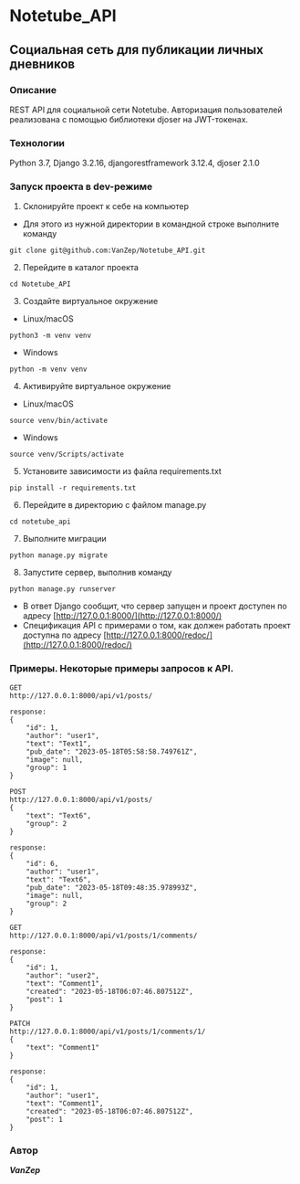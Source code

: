 # Notetube_API
## Социальная сеть для публикации личных дневников
### Описание
REST API для социальной сети Notetube. Авторизация пользователей реализована с помощью библиотеки djoser на JWT-токенах.
### Технологии
Python 3.7, Django 3.2.16, djangorestframework 3.12.4, djoser 2.1.0
### Запуск проекта в dev-режиме
1. Склонируйте проект к себе на компьютер
- Для этого из нужной директории в командной строке выполните команду
```
git clone git@github.com:VanZep/Notetube_API.git
```
2. Перейдите в каталог проекта
```
cd Notetube_API
```
3. Создайте виртуальное окружение
- Linux/macOS
```
python3 -m venv venv
```
- Windows
```
python -m venv venv
```
4. Активируйте виртуальное окружение
- Linux/macOS
```
source venv/bin/activate
```
- Windows
```
source venv/Scripts/activate
```
5. Установите зависимости из файла requirements.txt
```
pip install -r requirements.txt
```
6. Перейдите в директорию с файлом manage.py
```
cd notetube_api
```
7. Выполните миграции
```
python manage.py migrate
```
8. Запустите сервер, выполнив команду
```
python manage.py runserver
```
- В ответ Django сообщит, что сервер запущен и проект доступен по адресу [http://127.0.0.1:8000/](http://127.0.0.1:8000/)
- Спецификация API с примерами о том, как должен работать проект доступна по адресу [http://127.0.0.1:8000/redoc/](http://127.0.0.1:8000/redoc/)

### Примеры. Некоторые примеры запросов к API.
```
GET
http://127.0.0.1:8000/api/v1/posts/
```
```
response:
{
    "id": 1,
    "author": "user1",
    "text": "Text1",
    "pub_date": "2023-05-18T05:58:58.749761Z",
    "image": null,
    "group": 1
}
```
```
POST
http://127.0.0.1:8000/api/v1/posts/
{
    "text": "Text6",
    "group": 2
}
```
```
response:
{
    "id": 6,
    "author": "user1",
    "text": "Text6",
    "pub_date": "2023-05-18T09:48:35.978993Z",
    "image": null,
    "group": 2
}
```
```
GET
http://127.0.0.1:8000/api/v1/posts/1/comments/
```
```
response:
{
    "id": 1,
    "author": "user2",
    "text": "Comment1",
    "created": "2023-05-18T06:07:46.807512Z",
    "post": 1
}
```
```
PATCH
http://127.0.0.1:8000/api/v1/posts/1/comments/1/
{
    "text": "Comment1"
}
```
```
response:
{
    "id": 1,
    "author": "user1",
    "text": "Comment1",
    "created": "2023-05-18T06:07:46.807512Z",
    "post": 1
}
```
### Автор
***VanZep***
